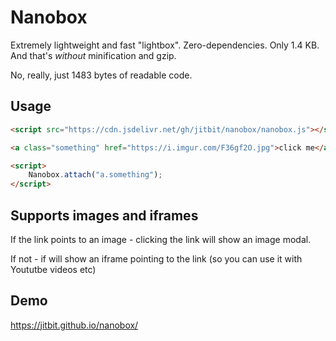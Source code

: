 # Nanobox

Extremely lightweight and fast "lightbox". Zero-dependencies. Only 1.4 KB. And that's *without* minification and gzip.

No, really, just 1483 bytes of readable code.

## Usage

```html
<script src="https://cdn.jsdelivr.net/gh/jitbit/nanobox/nanobox.js"></script>

<a class="something" href="https://i.imgur.com/F36gf2O.jpg">click me</a>

<script>
	Nanobox.attach("a.something");
</script>
```

## Supports images and iframes

If the link points to an image - clicking the link will show an image modal.

If not - if will show an iframe pointing to the link (so you can use it with Yoututbe videos etc)

## Demo

https://jitbit.github.io/nanobox/
